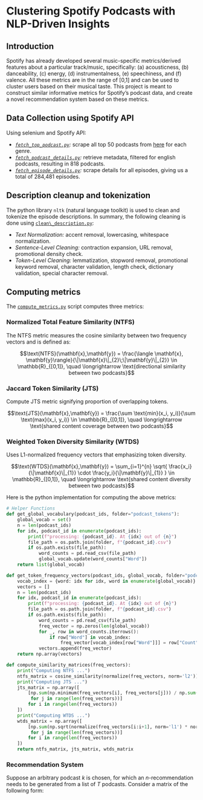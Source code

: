 # Clustering Spotify Podcasts with NLP-Driven Insights

## Introduction

Spotify has already developed several music-specific metrics/derived features about a particular track/music, specifically: (a) acousticness, (b) danceability, (c) energy, (d) instrumentalness, (e) speechiness, and (f) valence.
All these metrics are in the range of [0,1] and can be used to cluster users based on their musical taste. This project is meant to construct similar informative metrics for Spotify’s podcast data, and create a novel recommendation system based on these metrics.

## Data Collection using Spotify API

Using selenium and Spotify API:

* *[`fetch_top_podcast.py`](https://github.com/Stochastic1017/Spotify-Podcast-Clustering/blob/main/spotify_api/fetch_top_podcast.py):* scrape all top 50 podcasts from  [here](https://podcastcharts.byspotify.com/) for each genre.
* *[`fetch_podcast_details.py`](https://github.com/Stochastic1017/Spotify-Podcast-Clustering/blob/main/spotify_api/fetch_podcast_details.py):* retrieve metadata, filtered for english podcasts, resulting in 818 podcasts.
* *[`fetch_episode_details.py`](https://github.com/Stochastic1017/Spotify-Podcast-Clustering/blob/main/spotify_api/fetch_episode_details.py):* scrape details for all episodes, giving us a total of 284,481 episodes.

## Description cleanup and tokenization

The python library `nltk` (natural language toolkit) is used to clean and tokenize the episode descriptions. In summary, the following cleaning is done using [`clean\_description.py`](https://github.com/Stochastic1017/Spotify-Podcast-Clustering/blob/main/tokenization/clean_description.py):

* *Text Normalization:* accent removal, lowercasing, whitespace normalization.
* *Sentence-Level Cleaning:* contraction expansion, URL removal, promotional density check.
* *Token-Level Cleaning:* lemmatization, stopword removal, promotional keyword removal, character validation, length check, dictionary validation, special character removal.

## Computing metrics

The [`compute_metrics.py`](https://github.com/Stochastic1017/Spotify-Podcast-Clustering/blob/main/models/compute_metrics.py) script computes three metrics:

### Normalized Total Feature Similarity (NTFS)

The NTFS metric measures the cosine similarity between two frequency vectors and is defined as:

```math
\text{NTFS}(\mathbf{x},\mathbf{y}) = \frac{\langle \mathbf{x}, \mathbf{y}\rangle}{\|\mathbf{x}\|_{2}\;\|\mathbf{y}\|_{2}} \in \mathbb{R}_{[0,1]}, \quad \longrightarrow \text{directional similarity between two podcasts}
```

### Jaccard Token Similarity (JTS)

Compute JTS metric signifying proportion of overlapping tokens.

```math
\text{JTS}(\mathbf{x},\mathbf{y}) = \frac{\sum \text{min}(x_i, y_i)}{\sum \text{max}(x_i, y_i)} \in \mathbb{R}_{[0,1]}, \quad \longrightarrow \text{shared content coverage between two podcasts}
```

### Weighted Token Diversity Similarity (WTDS)

Uses L1-normalized frequency vectors that emphasizing token diversity.

```math
\text{WTDS}(\mathbf{x},\mathbf{y}) = \sum_{i=1}^{n} \sqrt{ \frac{x_i}{\|\mathbf{x}\|_{1}} \cdot \frac{y_i}{\|\mathbf{y}\|_{1}} } \in \mathbb{R}_{[0,1]}, \quad \longrightarrow \text{shared content diversity between two podcasts}
```

Here is the python implementation for computing the above metrics:

```python
# Helper Functions
def get_global_vocabulary(podcast_ids, folder="podcast_tokens"):
    global_vocab = set()
    n = len(podcast_ids)
    for idx, podcast_id in enumerate(podcast_ids):
        print(f"processing: {podcast_id}. At {idx} out of {n}")
        file_path = os.path.join(folder, f"{podcast_id}.csv")
        if os.path.exists(file_path):
            word_counts = pd.read_csv(file_path)
            global_vocab.update(word_counts["Word"])
    return list(global_vocab)

def get_token_frequency_vectors(podcast_ids, global_vocab, folder="podcast_tokens"):
    vocab_index = {word: idx for idx, word in enumerate(global_vocab)}
    vectors = []
    n = len(podcast_ids)
    for idx, podcast_id in enumerate(podcast_ids):
        print(f"processing: {podcast_id}. At {idx} out of {n}")
        file_path = os.path.join(folder, f"{podcast_id}.csv")
        if os.path.exists(file_path):
            word_counts = pd.read_csv(file_path)
            freq_vector = np.zeros(len(global_vocab))
            for _, row in word_counts.iterrows():
                if row["Word"] in vocab_index:
                    freq_vector[vocab_index[row["Word"]]] = row["Count"]
            vectors.append(freq_vector)
    return np.array(vectors)

def compute_similarity_matrices(freq_vectors):
    print("Computing NTFS ...")
    ntfs_matrix = cosine_similarity(normalize(freq_vectors, norm='l2'))
    print("Computing JTS ...")
    jts_matrix = np.array([
        [np.sum(np.minimum(freq_vectors[i], freq_vectors[j])) / np.sum(np.maximum(freq_vectors[i], freq_vectors[j])) if np.sum(np.maximum(freq_vectors[i], freq_vectors[j])) > 0 else 0
         for j in range(len(freq_vectors))]
        for i in range(len(freq_vectors))
    ])
    print("Computing WTDS ...")
    wtds_matrix = np.array([
        [np.sum(np.sqrt(normalize(freq_vectors[i:i+1], norm='l1') * normalize(freq_vectors[j:j+1], norm='l1'))) 
         for j in range(len(freq_vectors))]
        for i in range(len(freq_vectors))
    ])
    return ntfs_matrix, jts_matrix, wtds_matrix
```

### Recommendation System

Suppose an arbitrary podcast $k$ is chosen, for which an $n$-recommendation needs to be generated from a list of $T$ podcasts. Consider a matrix of the following form:


